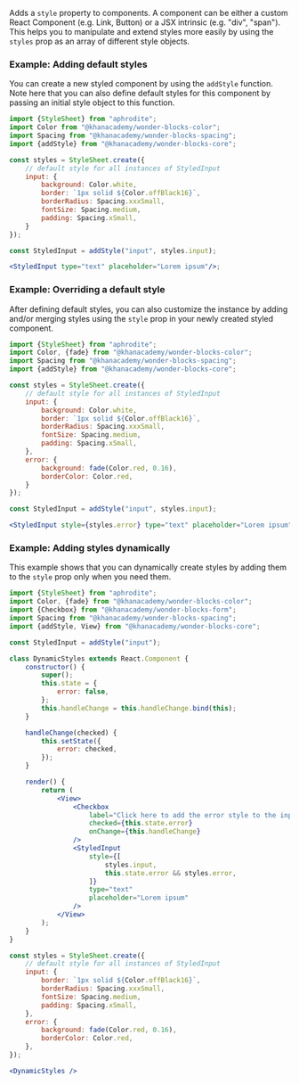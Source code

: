 Adds a `style` property to components. A component can be either a custom React
Component (e.g. Link, Button) or a JSX intrinsic (e.g. "div", "span").
This helps you to manipulate and extend styles more easily by using the `styles`
prop as an array of different style objects.

### Example: Adding default styles

You can create a new styled component by using the `addStyle` function. Note
here that you can also define default styles for this component by passing an
initial style object to this function.

```jsx
import {StyleSheet} from "aphrodite";
import Color from "@khanacademy/wonder-blocks-color";
import Spacing from "@khanacademy/wonder-blocks-spacing";
import {addStyle} from "@khanacademy/wonder-blocks-core";

const styles = StyleSheet.create({
    // default style for all instances of StyledInput
    input: {
        background: Color.white,
        border: `1px solid ${Color.offBlack16}`,
        borderRadius: Spacing.xxxSmall,
        fontSize: Spacing.medium,
        padding: Spacing.xSmall,
    }
});

const StyledInput = addStyle("input", styles.input);

<StyledInput type="text" placeholder="Lorem ipsum"/>;
```

### Example: Overriding a default style

After defining default styles, you can also customize the instance by adding
and/or merging styles using the `style` prop in your newly created styled component.

```jsx
import {StyleSheet} from "aphrodite";
import Color, {fade} from "@khanacademy/wonder-blocks-color";
import Spacing from "@khanacademy/wonder-blocks-spacing";
import {addStyle} from "@khanacademy/wonder-blocks-core";

const styles = StyleSheet.create({
    // default style for all instances of StyledInput
    input: {
        background: Color.white,
        border: `1px solid ${Color.offBlack16}`,
        borderRadius: Spacing.xxxSmall,
        fontSize: Spacing.medium,
        padding: Spacing.xSmall,
    },
    error: {
        background: fade(Color.red, 0.16),
        borderColor: Color.red,
    }
});

const StyledInput = addStyle("input", styles.input);

<StyledInput style={styles.error} type="text" placeholder="Lorem ipsum"/>;
```

### Example: Adding styles dynamically

This example shows that you can dynamically create styles by adding them to the
`style` prop only when you need them.

```jsx
import {StyleSheet} from "aphrodite";
import Color, {fade} from "@khanacademy/wonder-blocks-color";
import {Checkbox} from "@khanacademy/wonder-blocks-form";
import Spacing from "@khanacademy/wonder-blocks-spacing";
import {addStyle, View} from "@khanacademy/wonder-blocks-core";

const StyledInput = addStyle("input");

class DynamicStyles extends React.Component {
    constructor() {
        super();
        this.state = {
            error: false,
        };
        this.handleChange = this.handleChange.bind(this);
    }

    handleChange(checked) {
        this.setState({
            error: checked,
        });
    }

    render() {
        return (
            <View>
                <Checkbox
                    label="Click here to add the error style to the input"
                    checked={this.state.error}
                    onChange={this.handleChange}
                />
                <StyledInput
                    style={[
                        styles.input,
                        this.state.error && styles.error,
                    ]}
                    type="text"
                    placeholder="Lorem ipsum"
                />
            </View>
        );
    }
}

const styles = StyleSheet.create({
    // default style for all instances of StyledInput
    input: {
        border: `1px solid ${Color.offBlack16}`,
        borderRadius: Spacing.xxxSmall,
        fontSize: Spacing.medium,
        padding: Spacing.xSmall,
    },
    error: {
        background: fade(Color.red, 0.16),
        borderColor: Color.red,
    },
});

<DynamicStyles />
```